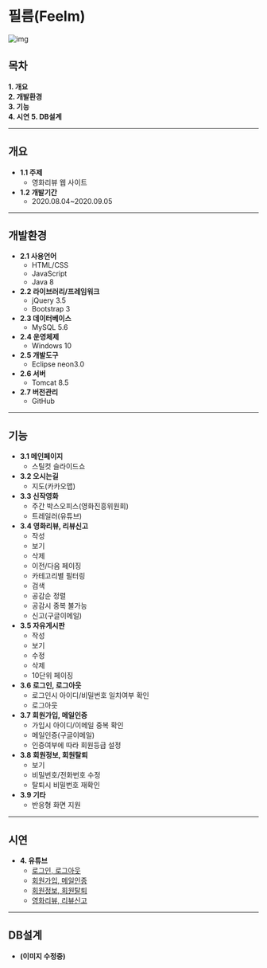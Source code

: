 # 필름(Feelm)

![img](https://user-images.githubusercontent.com/68595933/112328623-dd270780-8cf9-11eb-9a97-b486ecd6bcf3.PNG)

## 목차
__1. 개요__  
__2. 개발환경__  
__3. 기능__  
__4. 시연__
__5. DB설계__

---

## 개요
+ __1.1 주제__  
  - 영화리뷰 웹 사이트
+ __1.2 개발기간__  
  - 2020.08.04~2020.09.05

---

## 개발환경
+ __2.1 사용언어__
  - HTML/CSS
  - JavaScript
  - Java 8
+ __2.2 라이브러리/프레임워크__
  - jQuery 3.5
  - Bootstrap 3
+ __2.3 데이터베이스__
  - MySQL 5.6  
+ __2.4 운영체제__
  - Windows 10
+ __2.5 개발도구__
  - Eclipse neon3.0
+ __2.6 서버__
  - Tomcat 8.5
+ __2.7 버전관리__
  - GitHub

---

## 기능
+ __3.1 메인페이지__  
  - 스틸컷 슬라이드쇼
+ __3.2 오시는길__  
  - 지도(카카오맵)
+ __3.3 신작영화__  
  - 주간 박스오피스(영화진흥위원회)
  - 트레일러(유튜브)
+ __3.4 영화리뷰, 리뷰신고__  
  - 작성
  - 보기
  - 삭제
  - 이전/다음 페이징
  - 카테고리별 필터링
  - 검색
  - 공감순 정렬
  - 공감시 중복 불가능
  - 신고(구글이메일)
+ __3.5 자유게시판__  
  - 작성
  - 보기
  - 수정
  - 삭제
  - 10단위 페이징
+ __3.6 로그인, 로그아웃__  
  - 로그인시 아이디/비밀번호 일치여부 확인
  - 로그아웃
+ __3.7 회원가입, 메일인증__  
  - 가입시 아이디/이메일 중복 확인
  - 메일인증(구글이메일)
  - 인증여부에 따라 회원등급 설정
+ __3.8 회원정보, 회원탈퇴__  
  - 보기
  - 비밀번호/전화번호 수정
  - 탈퇴시 비밀번호 재확인
+ __3.9 기타__
  - 반응형 화면 지원

---

## 시연
+ __4. 유튜브__
  - [로그인, 로그아웃](https://www.youtube.com/watch?v=LD7oE93kO_s)
  - [회원가입, 메일인증](https://www.youtube.com/watch?v=eB0ALhptLC8)
  - [회원정보, 회원탈퇴](https://www.youtube.com/watch?v=Kq-JueTqzu0)
  - [영화리뷰, 리뷰신고](https://www.youtube.com/watch?v=5qdetW070NM)

---

## DB설계
+ __(이미지 수정중)__
